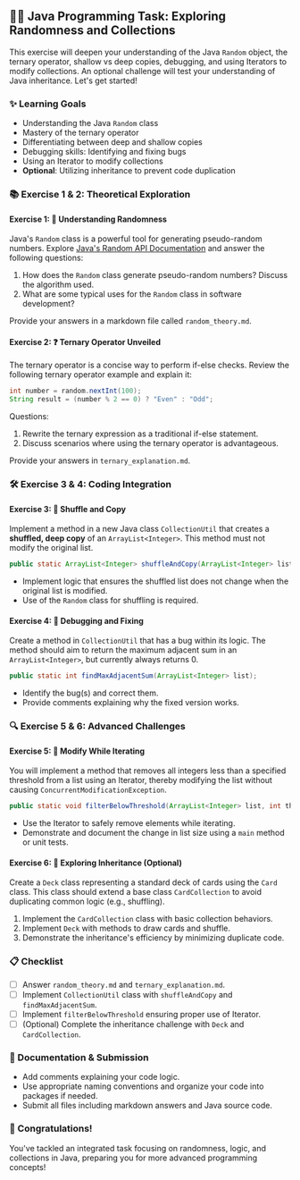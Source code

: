## 🧑‍💻 Java Programming Task: Exploring Randomness and Collections

This exercise will deepen your understanding of the Java `Random` object, the ternary operator, shallow vs deep copies, debugging, and using Iterators to modify collections. An optional challenge will test your understanding of Java inheritance. Let's get started!

### ✨ Learning Goals

- Understanding the Java `Random` class
- Mastery of the ternary operator
- Differentiating between deep and shallow copies
- Debugging skills: Identifying and fixing bugs
- Using an Iterator to modify collections
- **Optional**: Utilizing inheritance to prevent code duplication

### 📚 Exercise 1 & 2: Theoretical Exploration

#### Exercise 1: 🎲 Understanding Randomness

Java's `Random` class is a powerful tool for generating pseudo-random numbers. Explore [Java's Random API Documentation](https://docs.oracle.com/en/java/javase/17/docs/api/java.base/java/util/Random.html) and answer the following questions:

1. How does the `Random` class generate pseudo-random numbers? Discuss the algorithm used.
2. What are some typical uses for the `Random` class in software development?

Provide your answers in a markdown file called `random_theory.md`.

#### Exercise 2: ❓ Ternary Operator Unveiled

The ternary operator is a concise way to perform if-else checks. Review the following ternary operator example and explain it:

```java
int number = random.nextInt(100);
String result = (number % 2 == 0) ? "Even" : "Odd";
```

Questions:
1. Rewrite the ternary expression as a traditional if-else statement.
2. Discuss scenarios where using the ternary operator is advantageous.

Provide your answers in `ternary_explanation.md`.

### 🛠 Exercise 3 & 4: Coding Integration

#### Exercise 3: 🔀 Shuffle and Copy

Implement a method in a new Java class `CollectionUtil` that creates a **shuffled, deep copy** of an `ArrayList<Integer>`. This method must not modify the original list.

```java
public static ArrayList<Integer> shuffleAndCopy(ArrayList<Integer> list);
```

- Implement logic that ensures the shuffled list does not change when the original list is modified.
- Use of the `Random` class for shuffling is required.

#### Exercise 4: 🐞 Debugging and Fixing

Create a method in `CollectionUtil` that has a bug within its logic. The method should aim to return the maximum adjacent sum in an `ArrayList<Integer>`, but currently always returns 0.

```java
public static int findMaxAdjacentSum(ArrayList<Integer> list);
```

- Identify the bug(s) and correct them.
- Provide comments explaining why the fixed version works.

### 🔍 Exercise 5 & 6: Advanced Challenges

#### Exercise 5: 🔄 Modify While Iterating

You will implement a method that removes all integers less than a specified threshold from a list using an Iterator, thereby modifying the list without causing `ConcurrentModificationException`.

```java
public static void filterBelowThreshold(ArrayList<Integer> list, int threshold);
```

- Use the Iterator to safely remove elements while iterating.
- Demonstrate and document the change in list size using a `main` method or unit tests.

#### Exercise 6: 🌳 Exploring Inheritance (Optional)

Create a `Deck` class representing a standard deck of cards using the `Card` class. This class should extend a base class `CardCollection` to avoid duplicating common logic (e.g., shuffling).

1. Implement the `CardCollection` class with basic collection behaviors.
2. Implement `Deck` with methods to draw cards and shuffle.
3. Demonstrate the inheritance's efficiency by minimizing duplicate code.

### 📋 Checklist

- [ ] Answer `random_theory.md` and `ternary_explanation.md`.
- [ ] Implement `CollectionUtil` class with `shuffleAndCopy` and `findMaxAdjacentSum`.
- [ ] Implement `filterBelowThreshold` ensuring proper use of Iterator.
- [ ] (Optional) Complete the inheritance challenge with `Deck` and `CardCollection`.

### 🚨 Documentation & Submission

- Add comments explaining your code logic.
- Use appropriate naming conventions and organize your code into packages if needed.
- Submit all files including markdown answers and Java source code.

### 🎉 Congratulations!

You've tackled an integrated task focusing on randomness, logic, and collections in Java, preparing you for more advanced programming concepts!